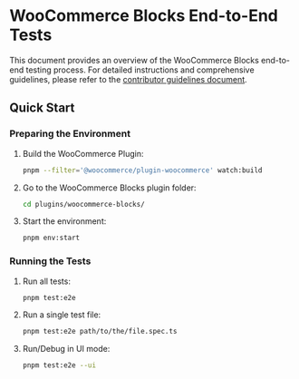 # WooCommerce Blocks End-to-End Tests

This document provides an overview of the WooCommerce Blocks end-to-end testing process. For detailed instructions and comprehensive guidelines, please refer to the [contributor guidelines document](../../docs/contributors/e2e-guidelines.md).

## Quick Start

### Preparing the Environment

1. Build the WooCommerce Plugin:

   ```sh
   pnpm --filter='@woocommerce/plugin-woocommerce' watch:build
   ```

2. Go to the WooCommerce Blocks plugin folder:

   ```sh
   cd plugins/woocommerce-blocks/
   ```

3. Start the environment:

   ```sh
   pnpm env:start
   ```

### Running the Tests

1. Run all tests:

   ```sh
   pnpm test:e2e
   ```

2. Run a single test file:

   ```sh
   pnpm test:e2e path/to/the/file.spec.ts
   ```

3. Run/Debug in UI mode:

   ```sh
   pnpm test:e2e --ui
   ```
